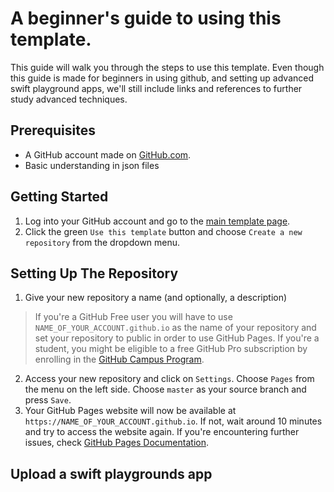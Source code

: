 # A beginner's guide to using this template.

This guide will walk you through the steps to use this template. Even though this guide is made for beginners in using github, and setting up advanced swift playground apps, we'll still include links and references to further study advanced techniques.

## Prerequisites

- A GitHub account made on [GitHub.com](https://github.com/join).
- Basic understanding in json files

## Getting Started

1. Log into your GitHub account and go to the [main template page](https://github.com/Fra146/swift-subscription).
2. Click the green `Use this template` button and choose `Create a new repository` from the dropdown menu.

## Setting Up The Repository

1. Give your new repository a name (and optionally, a description)
> If you're a GitHub Free user you will have to use `NAME_OF_YOUR_ACCOUNT.github.io` as the name of your repository and set your repository to public in order to use GitHub Pages.
> If you're a student, you might be eligible to a free GitHub Pro subscription by enrolling in the [GitHub Campus Program](https://education.github.com/).
2. Access your new repository and click on `Settings`. Choose `Pages` from the menu on the left side. Choose `master` as your source branch and press `Save`.
3. Your GitHub Pages website will now be available at `https://NAME_OF_YOUR_ACCOUNT.github.io`. If not, wait around 10 minutes and try to access the website again. If you're encountering further issues, check [GitHub Pages Documentation](https://docs.github.com/en/pages).

## Upload a swift playgrounds app
